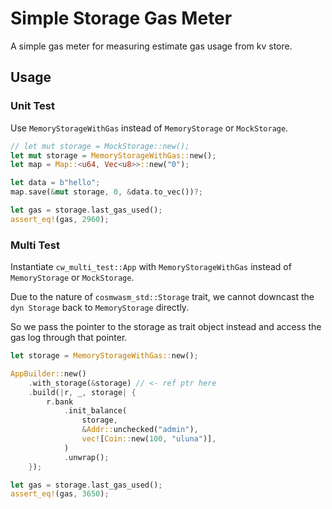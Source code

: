 # Simple Storage Gas Meter

A simple gas meter for measuring estimate gas usage from kv store.

## Usage

### Unit Test

Use `MemoryStorageWithGas` instead of `MemoryStorage` or `MockStorage`.

```rust
// let mut storage = MockStorage::new();
let mut storage = MemoryStorageWithGas::new();
let map = Map::<u64, Vec<u8>>::new("0");

let data = b"hello";
map.save(&mut storage, 0, &data.to_vec())?;

let gas = storage.last_gas_used();
assert_eq!(gas, 2960);
```

### Multi Test

Instantiate `cw_multi_test::App` with `MemoryStorageWithGas` instead of `MemoryStorage` or `MockStorage`.

Due to the nature of `cosmwasm_std::Storage` trait, we cannot downcast the `dyn Storage` back to `MemoryStorage` directly.

So we pass the pointer to the storage as trait object instead and access the gas log through that pointer.

```rust
let storage = MemoryStorageWithGas::new();

AppBuilder::new()
    .with_storage(&storage) // <- ref ptr here
    .build(|r, _, storage| {
        r.bank
            .init_balance(
                storage,
                &Addr::unchecked("admin"),
                vec![Coin::new(100, "uluna")],
            )
            .unwrap();
    });

let gas = storage.last_gas_used();
assert_eq!(gas, 3650);
```
